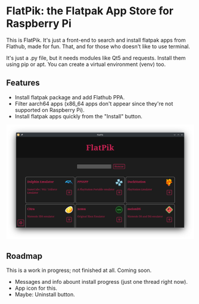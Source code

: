 # FlatPik: the Flatpak App Store for Raspberry Pi

This is FlatPik. It's just a front-end to search and install flatpak apps from Flathub, made for fun. That, and for those who doesn't like to use terminal.

It's just a .py file, but it needs modules like Qt5 and requests. Install them using pip or apt. You can create a virtual environment (venv) too.

## Features

* Install flatpak package and add Flathub PPA.
* Filter aarch64 apps (x86_64 apps don't appear since they're not supported on Raspberry Pi).
* Install flatpak apps quickly from the "Install" button.

![Captura de FlatpPik](capturas/featured.png)

## Roadmap

This is a work in progress; not finished at all. Coming soon.

* Messages and info abount install progress (just one thread right now).
* App icon for this.
* Maybe: Uninstall button. 
